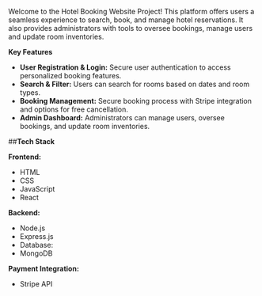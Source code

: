 Welcome to the Hotel Booking Website Project! This platform offers users a seamless experience to search, book, and manage hotel reservations. It also provides administrators with tools to oversee bookings, manage users and update room inventories.

**Key Features**
- **User Registration & Login:** Secure user authentication to access personalized booking features.
- **Search & Filter:** Users can search for rooms based on dates and room types.
- **Booking Management:** Secure booking process with Stripe integration and options for free cancellation.
- **Admin Dashboard:** Administrators can manage users, oversee bookings, and update room inventories.

##**Tech Stack**

**Frontend:**
- HTML
- CSS
- JavaScript
- React

**Backend:**
- Node.js
- Express.js
- Database:
- MongoDB

**Payment Integration:**
- Stripe API
